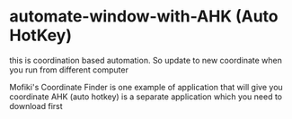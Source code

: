 # automate-window-with-AHK (Auto HotKey)
this is coordination based automation. So update to new coordinate when you run from different computer

Mofiki's Coordinate Finder is one example of application that will give you coordinate
AHK (auto hotkey) is a separate application which you need to download first
